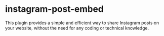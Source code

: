 # instagram-post-embed
This plugin provides a simple and efficient way to share Instagram posts on your website, without the need for any coding or technical knowledge.
